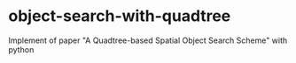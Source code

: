 # object-search-with-quadtree
Implement of paper "A Quadtree-based Spatial Object Search Scheme" with python
